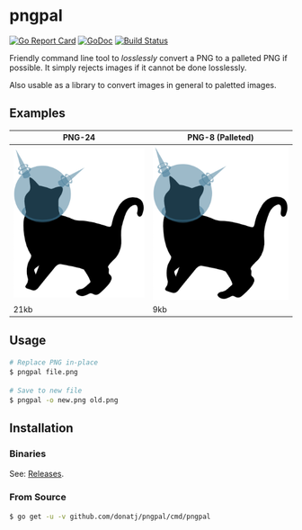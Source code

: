 # pngpal

[![Go Report Card](https://goreportcard.com/badge/github.com/donatj/pngpal)](https://goreportcard.com/report/github.com/donatj/pngpal)
[![GoDoc](https://godoc.org/github.com/donatj/pngpal?status.svg)](https://godoc.org/github.com/donatj/pngpal)
[![Build Status](https://travis-ci.org/donatj/pngpal.svg?branch=master)](https://travis-ci.org/donatj/pngpal)

Friendly command line tool to *losslessly* convert a PNG to a palleted PNG
if possible. It simply rejects images if it cannot be done losslessly.

Also usable as a library to convert images in general to paletted images.

## Examples

| PNG-24                             | PNG-8 (Palleted)                 | 
|------------------------------------|----------------------------------| 
| ![PNG-24 Cat](examples/cat-24.png) | ![PNG-8 Cat](examples/cat-8.png) | 
| 21kb                               | 9kb                              | 


## Usage

```bash
# Replace PNG in-place
$ pngpal file.png

# Save to new file
$ pngpal -o new.png old.png
```

## Installation

### Binaries

See: [Releases](https://github.com/donatj/pngpal/releases).

### From Source

```bash
$ go get -u -v github.com/donatj/pngpal/cmd/pngpal
```

